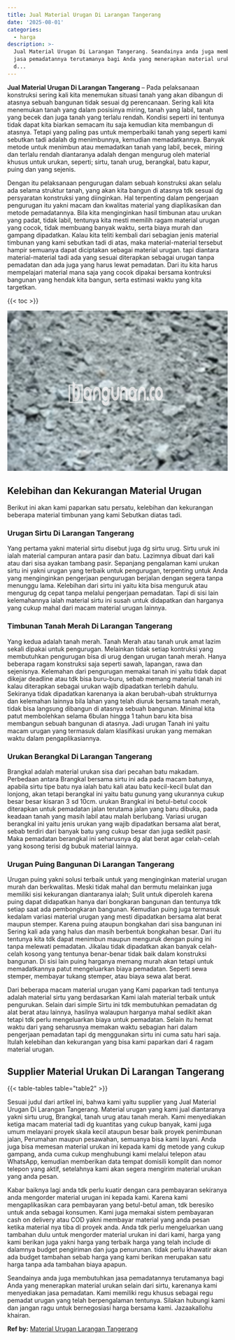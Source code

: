 ```yaml
---
title: Jual Material Urugan Di Larangan Tangerang
date: '2025-08-01'
categories:
  - harga
description: >-
  Jual Material Urugan Di Larangan Tangerang. Seandainya anda juga membutuhkan
  jasa pemadatannya terutamanya bagi Anda yang menerapkan material urukan selain
  d...
---
```


**Jual Material Urugan Di Larangan Tangerang** – Pada pelaksanaan konstruksi sering kali kita menemukan situasi tanah yang akan dibangun di atasnya sebuah bangunan tidak sesuai dg perencanaan. Sering kali kita menemukan tanah yang dalam posisinya miring, tanah yang labil, tanah yang becek dan juga tanah yang terlalu rendah. Kondisi seperti ini tentunya tidak dapat kita biarkan semacam itu saja kemudian kita membangun di atasnya. Tetapi yang paling pas untuk memperbaiki tanah yang seperti kami sebutkan tadi adalah dg menimbunnya, kemudian memadatkannya. Banyak metode untuk menimbun atau memadatkan tanah yang labil, becek, miring dan terlalu rendah diantaranya adalah dengan mengurug oleh material khusus untuk urukan, seperti; sirtu, tanah urug, berangkal, batu kapur, puing dan yang sejenis.

Dengan itu pelaksanaan pengurugan dalam sebuah konstruksi akan selalu ada selama struktur tanah, yang akan kita bangun di atasnya tdk sesuai dg persyaratan konstruksi yang diinginkan. Hal terpenting dalam pengerjaan pengurugan itu yakni macam dan kwalitas material yang diaplikasikan dan metode pemadatannya. Bila kita menginginkan hasil timbunan atau urukan yang padat, tidak labil, tentunya kita mesti memilih ragam material urugan yang cocok, tidak membuang banyak waktu, serta biaya murah dan gampang dipadatkan. Kalau kita teliti kembali dari sebagian jenis material timbunan yang kami sebutkan tadi di atas, maka material-material tersebut hampir semuanya dapat diciptakan sebagai material urugan. tapi diantara material-material tadi ada yang sesuai diterapkan sebagai urugan tanpa pemadatan dan ada juga yang harus lewat pemadatan. Dari itu kita harus mempelajari material mana saja yang cocok dipakai bersama kontruksi bangunan yang hendak kita bangun, serta estimasi waktu yang kita targetkan.

{{< toc >}}

![Jual Material Urugan Di Larangan Tangerang](/images/jual-urugan-05.png)

## Kelebihan dan Kekurangan Material Urugan

Berikut ini akan kami paparkan satu persatu, kelebihan dan kekurangan beberapa material timbunan yang kami Sebutkan diatas tadi.

### Urugan Sirtu Di Larangan Tangerang

Yang pertama yakni material sirtu disebut juga dg sirtu urug. Sirtu uruk ini ialah material campuran antara pasir dan batu. Lazimnya dibuat dari kali atau dari sisa ayakan tambang pasir. Sepanjang pengalaman kami urukan sirtu ini yakni urugan yang terbaik untuk pengurugan, terpenting untuk Anda yang menginginkan pengerjaan pengurugan berjalan dengan segera tanpa menunggu lama. Kelebihan dari sirtu ini yaitu kita bisa menguruk atau mengurug dg cepat tanpa melalui pengerjaan pemadatan. Tapi di sisi lain kelemahannya ialah material sirtu ini susah untuk didapatkan dan harganya yang cukup mahal dari macam material urugan lainnya.

### Timbunan Tanah Merah Di Larangan Tangerang

Yang kedua adalah tanah merah. Tanah Merah atau tanah uruk amat lazim sekali dipakai untuk pengurugan. Melainkan tidak setiap kontruksi yang membutuhkan pengurugan bisa di urug dengan urugan tanah merah. Hanya beberapa ragam konstruksi saja seperti sawah, lapangan, rawa dan sejenisnya. Kelemahan dari pengurugan memakai tanah ini yaitu tidak dapat dikejar deadline atau tdk bisa buru-buru, sebab memang material tanah ini kalau diterapkan sebagai urukan wajib dipadatkan terlebih dahulu. Sekiranya tidak dipadatkan karenanya ia akan berubah-ubah strukturnya dan kelemahan lainnya bila lahan yang telah diuruk bersama tanah merah, tidak bisa langsung dibangun di atasnya sebuah bangunan. Minimal kita patut membolehkan selama 6bulan hingga 1 tahun baru kita bisa membangun sebuah bangunan di atasnya. Jadi urugan Tanah ini yaitu macam urugan yang termasuk dalam klasifikasi urukan yang memakan waktu dalam pengaplikasiannya.

### Urukan Berangkal Di Larangan Tangerang

Brangkal adalah material urukan sisa dari pecahan batu makadam. Perbedaan antara Brangkal bersama sirtu ini ada pada macam batunya, apabila sirtu tipe batu nya ialah batu kali atau batu kecil-kecil bulat dan lonjong, akan tetapi berangkal ini yaitu batu gunung yang ukurannya cukup besar besar kisaran 3 sd 10cm. urukan Brangkal ini betul-betul cocok diterapkan untuk pemadatan jalan terutama jalan yang baru dibuka, pada keadaan tanah yang masih labil atau malah berlubang. Variasi urugan berangkal ini yaitu jenis urukan yang wajib dipadatkan bersama alat berat, sebab terdiri dari banyak batu yang cukup besar dan juga sedikit pasir. Maka pemadatan berangkal ini seharusnya dg alat berat agar celah-celah yang kosong terisi dg bubuk material lainnya.

### Urugan Puing Bangunan Di Larangan Tangerang

Urugan puing yakni solusi terbaik untuk yang menginginkan material urugan murah dan berkwalitas. Meski tidak mahal dan bermutu melainkan juga memiliki sisi kekurangan diantaranya ialah; Sulit untuk diperoleh karena puing dapat didapatkan hanya dari bongkaran bangunan dan tentunya tdk setiap saat ada pembongkaran bangunan. Kemudian puing juga termasuk kedalam variasi material urugan yang mesti dipadatkan bersama alat berat maupun stemper. Karena puing ataupun bongkahan dari sisa bangunan ini Sering kali ada yang halus dan masih berbentuk bongkahan besar. Dari itu tentunya kita tdk dapat menimbun maupun menguruk dengan puing ini tanpa melewati pemadatan. Jikalau tidak dipadatkan akan banyak celah-celah kosong yang tentunya benar-benar tidak baik dalam konstruksi bangunan. Di sisi lain puing harganya memang murah akan tetapi untuk memadatkannya patut mengeluarkan biaya pemadatan. Seperti sewa stemper, membayar tukang stemper, atau biaya sewa alat berat.

Dari beberapa macam material urugan yang Kami paparkan tadi tentunya adalah material sirtu yang berdasarkan Kami ialah material terbaik untuk pengurukan. Selain dari simple Sirtu ini tdk membutuhkan pemadatan dg alat berat atau lainnya, hasilnya walaupun harganya mahal sedikit akan tetapi tdk perlu mengeluarkan biaya untuk pemadatan. Selain itu hemat waktu dari yang seharusnya memakan waktu sebagian hari dalam pengerjaan pemadatan tapi dg menggunakan sirtu ini cuma satu hari saja. Itulah kelebihan dan kekurangan yang bisa kami paparkan dari 4 ragam material urugan.

## Supplier Material Urukan Di Larangan Tangerang

{{< table-tables table="table2" >}}

Sesuai judul dari artikel ini, bahwa kami yaitu supplier yang Jual Material Urugan Di Larangan Tangerang. Material urugan yang kami jual diantaranya yakni sirtu urug, Brangkal, tanah urug atau tanah merah. Kami menyediakan ketiga macam material tadi dg kuantitas yang cukup banyak, kami juga umum melayani proyek skala kecil ataupun besar baik proyek penimbunan jalan, Perumahan maupun pesawahan, semuanya bisa kami layani. Anda juga bisa memesan material urukan ini kepada kami dg metode yang cukup gampang, anda cuma cukup menghubungi kami melalui telepon atau WhatsApp, kemudian memberikan data tempat domisili komplit dan nomor telepon yang aktif, setelahnya kami akan segera mengirim material urukan yang anda pesan.

Kabar baiknya lagi anda tdk perlu kuatir dengan cara pembayaran sekiranya anda mengorder material urugan ini kepada kami. Karena kami mengaplikasikan cara pembayaran yang betul-betul aman, tdk beresiko untuk anda sebagai konsumen. Kami juga memakai sistem pembayaran cash on delivery atau COD yakni membayar material yang anda pesan ketika material nya tiba di proyek anda. Anda tdk perlu mengeluarkan uang tambahan dulu untuk mengorder material urukan ini dari kami, harga yang kami berikan juga yakni harga yang terbaik harga yang telah include di dalamnya budget pengiriman dan juga penurunan. tidak perlu khawatir akan ada budget tambahan sebab harga yang kami berikan merupakan satu harga tanpa ada tambahan biaya apapun.

Seandainya anda juga membutuhkan jasa pemadatannya terutamanya bagi Anda yang menerapkan material urukan selain dari sirtu, karenanya kami menyediakan jasa pemadatan. Kami memiliki regu khusus sebagai regu pemadat urugan yang telah berpengalaman tentunya. Silakan hubungi kami dan jangan ragu untuk bernegosiasi harga bersama kami. Jazaakallohu khairan.

**Ref by:** [Material Urugan Larangan Tangerang](https://id.wikipedia.org/wiki/Material)
